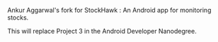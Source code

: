 Ankur Aggarwal's fork for StockHawk : An Android app for monitoring stocks. 

This will replace Project 3 in the Android Developer Nanodegree.
